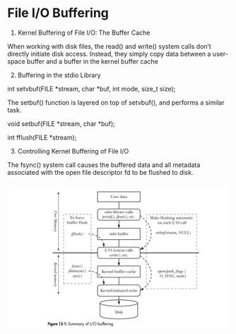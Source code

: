 <h1> File I/O Buffering </h1>

1. Kernel Buffering of File I/O: The Buffer Cache

When working with disk files, the read() and write() system calls don’t directly initiate disk access. Instead, they simply copy data between a user-space buffer and a buffer in the kernel buffer cache

2. Buffering in the stdio Library

int setvbuf(FILE *stream, char *buf, int mode, size_t size);

The setbuf() function is layered on top of setvbuf(), and performs a similar task.

void setbuf(FILE *stream, char *buf);

int fflush(FILE *stream);

3. Controlling Kernel Buffering of File I/O

The fsync() system call causes the buffered data and all metadata associated with the
open file descriptor fd to be flushed to disk.


![: buffering](../../Image/IO%20buffering.png)